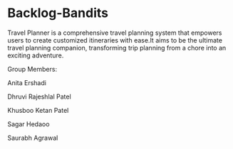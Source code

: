 # Backlog-Bandits

Travel Planner is a comprehensive travel planning system that empowers users to create customized itineraries with ease.It aims to be the ultimate travel planning companion, transforming trip planning from a chore into an exciting adventure.

Group Members:

Anita Ershadi

Dhruvi Rajeshlal Patel

Khusboo Ketan Patel

Sagar Hedaoo

Saurabh Agrawal
